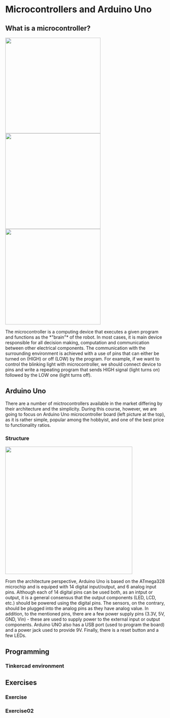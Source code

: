 # Microcontrollers and Arduino Uno

## What is a microcontroller?

<p>
  <img src = "https://store-cdn.arduino.cc/usa/catalog/product/cache/1/image/500x375/f8876a31b63532bbba4e781c30024a0a/a/0/a000066_front_8.jpg" width = "300"/>
  <img src = "https://www.elektor.com/media/catalog/product/cache/1404d1bfd8e1ad71cc6f16950ff5c805/r/a/raspberry-pi-4-4gb.jpg" width = "300"/>
  <img src = "https://5.imimg.com/data5/OG/KA/MY-58765457/318469-500x500.png" width = "300"/>
</p>
The microcontroller is a computing device that executes a given program and functions as the *"brain"* of the robot. In most cases, it is main device responsible for all decision making, computation and communication between other electrical components. The communication with the surrounding environment is achieved with a use of pins that can either be turned on (HIGH) or off (LOW) by the program. For example, if we want to control the blinking light with microcontroller, we should connect device to pins and write a repeating program that sends HIGH signal (light turns on) followed by the LOW one (light turns off).

## Arduino Uno

There are a number of mictrocontrollers available in the market differing by their architecture and the simplicity. During this course, however, we are going to focus on Arduino Uno microcontroller board (left picture at the top), as it is rather simple, popular among the hobbyist, and one of the best price to functionality ratios.


### Structure

<img src = "https://learnstempedia-e872.kxcdn.com/wp-content/uploads/2018/08/Arduino-Pins-Description.png" width = "400"/>

From the architecture perspective, Arduino Uno is based on the ATmega328 microchip and is equiped with 14 digital input/output, and 6 analog input pins. Although each of 14 digital pins can be used both, as an intput or output, it is a general consensus that the output components (LED, LCD, etc.) should be powered using the digital pins. The sensors, on the contrary, should be plugged into the analog pins as they have analog value. In addition, to the mentioned pins, there are a few power supply pins (3.3V, 5V, GND, Vin) - these are used to supply power to the external input or output components. Arduino UNO also has a USB port (used to program the board) and a power jack used to provide 9V. Finally, there is a reset button and a few LEDs.

## Programming

### Tinkercad environment

## Exercises

### Exercise 

### Exercise02
